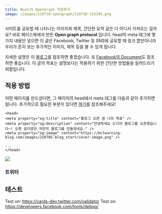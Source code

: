 ```yaml
---
title: NuxtJS OpenGraph 적용하기
image: /images/210710-opengraph/210710-155345.png
---
```


사이트를 공유할 때 나타나는 이미지와 제목, 간단한 요약 글은 다 어디서 가져오는 걸까요? 바로 페이스북에서 만든
**Open graph protocol** 입니다. head의 meta 태그에 몇 가지 내용만 넣으면 이 글은 Facebook, Twitter 등
SNS에 공유할 때 링크 뿐만아니라 우리가 흔히 보는 추가적인 이미지, 제목 등을 볼 수 있게 됩니다.

자세한 설명은 이 [블로그](https://blog.ab180.co/posts/open-graph-as-a-website-preview)를 참조하면 좋겠습니다.
또 [Facebook의 Document](https://developers.facebook.com/docs/sharing/overview)도 참조하면 좋습니다.
이 글의 목표는 설명보다는 적용하기 위한 간단한 방법들을 알려드리기 위함입니다.

## 적용 방법

어떤 페이지를 만드셨다면, 그 페이지의 head에서 meta 태그를 다음과 같이 추가하면 됩니다.
추가적으로 필요한 부분이 있다면 [여기](https://ogp.me/)를 참조해주세요!

```
<head>
<meta property="og:title" content="블로그 오픈 겸 나의 목표" />
<meta property="og:description" content="안녕하세요 드디어 블로그를 오픈했습니다~! 오랜 꿈이였던 저만의 블로그를 만들었네요." />
<meta property="og:image" content="https://mclearning-blog.com/images/210705-blog_start/cover-image.png" />

...
</head>
```

![](/images/210710-opengraph/210710-163804.png)

### 트위터

## 테스트

Test on: https://cards-dev.twitter.com/validator
Test on: https://developers.facebook.com/tools/debug/
